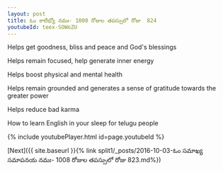 ```yaml
---
layout: post
title: ఓం కాలేభ్యో నమః- 1008 రోజుల తపస్సులో రోజు  824
youtubeId: teex-SOWoZU
---
```

 
 
Helps get goodness, bliss and peace and God's blessings
 
Helps remain focused, help generate inner energy 
 
Helps boost physical and mental health 
 
Helps remain grounded and generates a sense of gratitude towards the greater power 
 
Helps reduce bad karma
 
How to learn English in your sleep for telugu people
 
 
 
 


{% include youtubePlayer.html id=page.youtubeId %}
 
[Next]({{ site.baseurl }}{% link split1/_posts/2016-10-03-ఓం సమాఖ్య సమాపనయ నమః- 1008 రోజుల తపస్సులో రోజు  823.md%})
 
